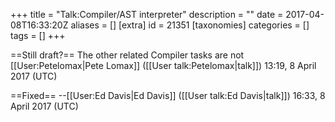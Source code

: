 +++
title = "Talk:Compiler/AST interpreter"
description = ""
date = 2017-04-08T16:33:20Z
aliases = []
[extra]
id = 21351
[taxonomies]
categories = []
tags = []
+++

==Still draft?==
The other related Compiler tasks are not [[User:Petelomax|Pete Lomax]] ([[User talk:Petelomax|talk]]) 13:19, 8 April 2017 (UTC)

==Fixed==
--[[User:Ed Davis|Ed Davis]] ([[User talk:Ed Davis|talk]]) 16:33, 8 April 2017 (UTC)
